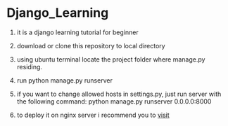 # Django_Learning
1. it is a django learning tutorial for beginner
2. download or clone this repository to local directory
3. using ubuntu terminal locate the project folder where manage.py residing.
4. run python manage.py runserver
5. if you want to change allowed hosts in settings.py, just run server with the following command:
python manage.py runserver 0.0.0.0:8000

6. to deploy it on nginx server i recommend you to [visit](https://www.digitalocean.com/community/tutorials/how-to-set-up-django-with-postgres-nginx-and-gunicorn-on-ubuntu-16-04)


